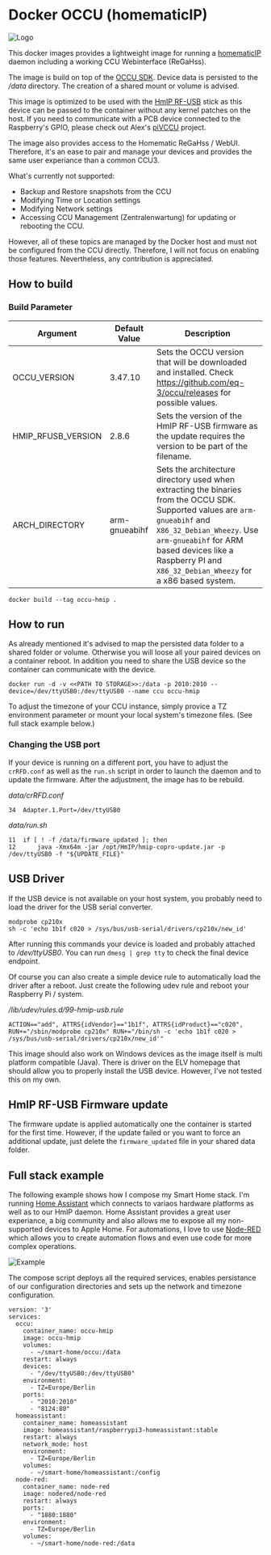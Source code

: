 # Docker OCCU (homematicIP)
![Logo](https://www.homematic-ip.com/downloads/hmip/grafik/logo.png)

This docker images provides a lightweight image for running a [homematicIP](https://www.homematic-ip.com) daemon including a working CCU Webinterface (ReGaHss).

The image is build on top of the [OCCU SDK](https://github.com/eq-3/occu). Device data is persisted to the _/data_ directory. The creation of a shared mount or volume is advised.

This image is optimized to be used with the [HmIP RF-USB](https://de.elv.com/elv-homematic-ip-arr-bausatz-rf-usb-stick-fuer-alternative-steuerungsplattformen-hmip-rfusb-fuer-smart-home-hausautomation-152306) stick as this device can be passed to the container without any kernel patches on the host. If you need to communicate with a PCB device connected to the Raspberry's GPIO, please check out Alex's [piVCCU](https://github.com/alexreinert/piVCCU) project. 

The image also provides access to the Homematic ReGaHss / WebUI. Therefore, it's an ease to pair and manage your devices and provides the same user experiance than a common CCU3.

What's currently not supported:
* Backup and Restore snapshots from the CCU
* Modifying Time or Location settings
* Modifying Network settings
* Accessing CCU Management (Zentralenwartung) for updating or rebooting the CCU.

However, all of these topics are managed by the Docker host and must not be configured from the CCU directly. Therefore, I will not focus on enabling those features. Nevertheless, any contribution is appreciated. 

## How to build

### Build Parameter
| Argument | Default Value | Description
|--|--|--|
|OCCU_VERSION|3.47.10|Sets the OCCU version that will be downloaded and installed. Check https://github.com/eq-3/occu/releases for possible values. |
|HMIP_RFUSB_VERSION|2.8.6|Sets the version of the HmIP RF-USB firmware as the update requires the version to be part of the filename. |
|ARCH_DIRECTORY|arm-gnueabihf|Sets the architecture directory used when extracting the binaries from the OCCU SDK. Supported values are `arm-gnueabihf` and `X86_32_Debian_Wheezy`. Use `arm-gnueabihf` for ARM based devices like a Raspberry PI and `X86_32_Debian_Wheezy` for a x86 based system. |

```
docker build --tag occu-hmip .
```

## How to run
As already mentioned it's advised to map the persisted data folder to a shared folder or volume. Otherwise you will loose all your paired devices on a container reboot. In addition you need to share the USB device so the container can communicate with the device.

```
docker run -d -v <<PATH TO STORAGE>>:/data -p 2010:2010 --device=/dev/ttyUSB0:/dev/ttyUSB0 --name ccu occu-hmip
```

To adjust the timezone of your CCU instance, simply provice a TZ environment parameter or mount your local system's timezone files. (See full stack example below.)

### Changing the USB port
If your device is running on a different port, you have to adjust the `crRFD.conf` as well as the `run.sh` script in order to launch the daemon and to update the firmware. After the adjustment, the image has to be rebuild.

_data/crRFD.conf_
```
34  Adapter.1.Port=/dev/ttyUSB0
```

_data/run.sh_
```
11  if [ ! -f /data/firmware_updated ]; then
12      java -Xmx64m -jar /opt/HmIP/hmip-copro-update.jar -p /dev/ttyUSB0 -f "${UPDATE_FILE}"
```

## USB Driver
If the USB device is not available on your host system, you probably need to load the driver for the USB serial converter. 

```
modprobe cp210x
sh -c 'echo 1b1f c020 > /sys/bus/usb-serial/drivers/cp210x/new_id' 
```

After running this commands your device is loaded and probably attached to _/dev/ttyUSB0_. You can run `dmesg | grep tty` to check the final device endpoint.

Of course you can also create a simple device rule to automatically load the driver after a reboot. Just create the following udev rule and reboot your Raspberry Pi / system.

_/lib/udev/rules.d/99-hmip-usb.rule_
```
ACTION=="add", ATTRS{idVendor}=="1b1f", ATTRS{idProduct}=="c020", RUN+="/sbin/modprobe cp210x" RUN+="/bin/sh -c 'echo 1b1f c020 > /sys/bus/usb-serial/drivers/cp210x/new_id'"
```

This image should also work on Windows devices as the image itself is multi platform compatible (Java). There is driver on the ELV homepage that should allow you to properly install the USB device. However, I've not tested this on my own.

## HmIP RF-USB Firmware update
The firmware update is applied automatically one the container is started for the first time. However, if the update failed or you want to force an additional update, just delete the `firmware_updated` file in your shared data folder.

## Full stack example
The following example shows how I compose my Smart Home stack. I'm running [Home Assistant](https://www.home-assistant.io/) which connects to variaos hardware platforms as well as to our HmIP daemon. Home Assistant provides a great user experiance, a big community and also allows me to expose all my non-supported devices to Apple Home. For automations, I love to use [Node-RED](https://nodered.org/) which allows you to create automation flows and even use code for more complex operations.

![Example](https://i.ibb.co/NsYD9vx/Unbenannt.jpg)

The compose script deploys all the required services, enables persistance of our configuration directories and sets up the network and timezone configuration. 


```
version: '3'
services:
  occu:
    container_name: occu-hmip
    image: occu-hmip
    volumes:
      - ~/smart-home/occu:/data
    restart: always
    devices:
      - "/dev/ttyUSB0:/dev/ttyUSB0"
    environment:
      - TZ=Europe/Berlin
    ports:
      - "2010:2010"
      - "8124:80"
  homeassistant:
    container_name: homeassistant
    image: homeassistant/raspberrypi3-homeassistant:stable
    restart: always
    network_mode: host
    environment:
      - TZ=Europe/Berlin
    volumes:
      - ~/smart-home/homeassistant:/config
  node-red:
    container_name: node-red
    image: nodered/node-red
    restart: always
    ports:
      - "1880:1880"
    environment:
      - TZ=Europe/Berlin
    volumes:
      - ~/smart-home/node-red:/data
```